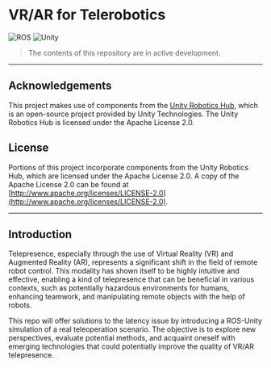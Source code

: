 # VR/AR for Telerobotics
![ROS](https://img.shields.io/badge/ros-noetic-brightgreen)
![Unity](https://img.shields.io/badge/unity-2022.3.2+-brightgreen)

> The contents of this repository are in active development.
---

## Acknowledgements

This project makes use of components from the [Unity Robotics Hub](https://github.com/Unity-Technologies/Unity-Robotics-Hub), which is an open-source project provided by Unity Technologies. The Unity Robotics Hub is licensed under the Apache License 2.0. 

## License

Portions of this project incorporate components from the Unity Robotics Hub, which are licensed under the Apache License 2.0. A copy of the Apache License 2.0 can be found at [http://www.apache.org/licenses/LICENSE-2.0](http://www.apache.org/licenses/LICENSE-2.0).

---

## Introduction 

Telepresence, especially through the use of Virtual Reality (VR) and Augmented Reality (AR), represents a significant shift in the field of remote robot control. This modality has shown itself to be highly intuitive and effective, enabling a kind of telepresence that can be beneficial in various contexts, such as potentially hazardous environments for humans, enhancing teamwork, and manipulating remote objects with the help of robots.

This repo will offer solutions to the latency issue by introducing a ROS-Unity simulation of a real teleoperation scenario. The objective is to explore new perspectives, evaluate potential methods, and acquaint oneself with emerging technologies that could potentially improve the quality of VR/AR telepresence.






